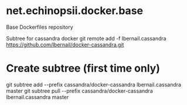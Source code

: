 net.echinopsii.docker.base
==========================

Base Dockerfiles repository 

Subtree for cassandra docker
git remote add -f lbernail.cassandra https://github.com/lbernail/docker-cassandra.git
# Create subtree (first time only)
git subtree add --prefix cassandra/docker-cassandra lbernail.cassandra master
git subtree pull --prefix cassandra/docker-cassandra lbernail.cassandra master
